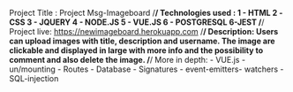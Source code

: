 Project Title : Project Msg-Imageboard
/******/
Technologies used : 1 - HTML 2 -CSS 3 - JQUERY 4 - NODE.JS 5 - VUE.JS 6 - POSTGRESQL 6-JEST
/******/
Project live: https://newimageboard.herokuapp.com
/******/
Description: Users can upload images with title, description and username. The image are clickable and displayed in large with more info and the possibility to comment and also delete the image.
/******/
More in depth: - VUE.js - un/mounting - Routes - Database - Signatures - event-emitters- watchers - SQL-injection
